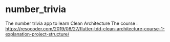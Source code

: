 # number_trivia

The number trivia app to learn Clean Architecture
The course : https://resocoder.com/2019/08/27/flutter-tdd-clean-architecture-course-1-explanation-project-structure/